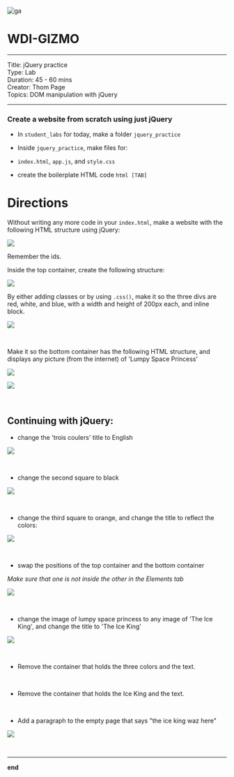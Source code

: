 ![ga](http://mobbook.generalassemb.ly/ga_cog.png)

# WDI-GIZMO

---
Title: jQuery practice<br>
Type: Lab <br>
Duration: 45 - 60 mins<br>
Creator: Thom Page <br>
Topics: DOM manipulation with jQuery<br>

---

### Create a website from scratch using just jQuery

* In `student_labs` for today, make a folder `jquery_practice`

* Inside `jquery_practice`, make files for:

* `index.html`, `app.js`, and `style.css`

* create the boilerplate HTML code `html [TAB]`


# Directions

Without writing any more code in your `index.html`, make a website with the following HTML structure using jQuery:

![](https://i.imgur.com/ik5R07E.png)

Remember the ids.

Inside the top container, create the following structure:

![](https://i.imgur.com/zMgb7ex.png)

By either adding classes or by using `.css()`, make it so the three divs are red, white, and blue, with a width and height of 200px each, and inline block.

![](https://i.imgur.com/l4ZQcMo.png)

<br>

Make it so the bottom container has the following HTML structure, and displays any picture (from the internet) of 'Lumpy Space Princess'

![](https://i.imgur.com/wJf6heD.png)

![](https://i.imgur.com/1868Y8l.png)

<br>

## Continuing with jQuery:

* change the 'trois coulers' title to English

![](https://i.imgur.com/3uuJoKT.png)

<br>

* change the second square to black

![](https://i.imgur.com/nVhgVnr.png)

<br>

* change the third square to orange, and change the title to reflect the colors:

![](https://i.imgur.com/Dx6ZgCn.png)

<br>

* swap the positions of the top container and the bottom container

_Make sure that one is not inside the other in the Elements tab_

![](https://i.imgur.com/FaOAc7u.png)

<br>

* change the image of lumpy space princess to any image of 'The Ice King', and change the title to 'The Ice King'

![](https://i.imgur.com/cxZb2XG.png)

<br>

* Remove the container that holds the three colors and the text.


<br>

* Remove the container that holds the Ice King and the text.

<br>

* Add a paragraph to the empty page that says "the ice king waz here"

![](https://i.imgur.com/LG2mokN.png)

<br>
<hr>

**end**















